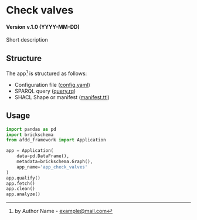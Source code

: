 [//]: # (AUTOMATICALLY GENERATED DO NOT MODIFY)

# Check valves

#### Version v.1.0 (YYYY-MM-DD)

Short description

## Structure

The app[^1] is structured as follows:

- Configuration file ([config.yaml](config.yaml))
- SPARQL query ([query.rq](query.rq))
- SHACL Shape or manifest ([manifest.ttl](manifest.ttl))


## Usage

```python
import pandas as pd
import brickschema
from afdd_framework import Application

app = Application(
    data=pd.DataFrame(),
    metadata=brickschema.Graph(),
    app_name='app_check_valves'
)
app.qualify()
app.fetch()
app.clean()
app.analyze()
```

[^1]: by Author Name - example@mail.com 
